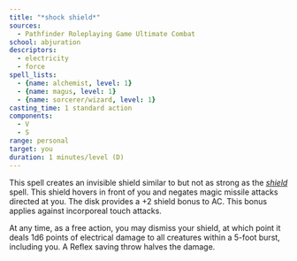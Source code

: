 ```yaml
---
title: "*shock shield*"
sources:
  - Pathfinder Roleplaying Game Ultimate Combat
school: abjuration
descriptors:
  - electricity
  - force
spell_lists:
  - {name: alchemist, level: 1}
  - {name: magus, level: 1}
  - {name: sorcerer/wizard, level: 1}
casting_time: 1 standard action
components:
  - V
  - S
range: personal
target: you
duration: 1 minutes/level (D)
---
```


This spell creates an invisible shield similar to but not as strong as the [*shield*](/spells/shield/) spell. This shield hovers in front of you and negates magic missile attacks directed at you. The disk provides a +2 shield bonus to AC. This bonus applies against incorporeal touch attacks.

At any time, as a free action, you may dismiss your shield, at which point it deals 1d6 points of electrical damage to all creatures within a 5-foot burst, including you. A Reflex saving throw halves the damage.


